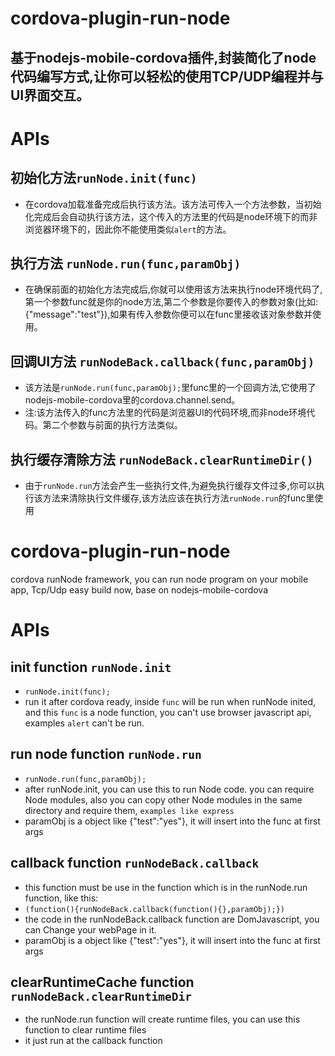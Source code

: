 # cordova-plugin-run-node
## 基于nodejs-mobile-cordova插件,封装简化了node代码编写方式,让你可以轻松的使用TCP/UDP编程并与UI界面交互。

# APIs
## 初始化方法`runNode.init(func)`
* 在cordova加载准备完成后执行该方法。该方法可传入一个方法参数，当初始化完成后会自动执行该方法，这个传入的方法里的代码是node环境下的而非浏览器环境下的，因此你不能使用类似`alert`的方法。

## 执行方法 `runNode.run(func,paramObj)`
* 在确保前面的初始化方法完成后,你就可以使用该方法来执行node环境代码了,第一个参数func就是你的node方法,第二个参数是你要传入的参数对象(比如:{"message":"test"}),如果有传入参数你便可以在func里接收该对象参数并使用。

## 回调UI方法 `runNodeBack.callback(func,paramObj)`
* 该方法是`runNode.run(func,paramObj);`里func里的一个回调方法,它使用了nodejs-mobile-cordova里的cordova.channel.send。
* 注:该方法传入的func方法里的代码是浏览器UI的代码环境,而非node环境代码。第二个参数与前面的执行方法类似。

## 执行缓存清除方法 `runNodeBack.clearRuntimeDir()`
* 由于`runNode.run`方法会产生一些执行文件,为避免执行缓存文件过多,你可以执行该方法来清除执行文件缓存,该方法应该在执行方法`runNode.run`的func里使用

# cordova-plugin-run-node
cordova runNode framework, you can run node program on your mobile app, Tcp/Udp easy build now, base on nodejs-mobile-cordova

# APIs
## init function `runNode.init`
* `runNode.init(func);`
* run it after cordova ready, inside `func` will be run when runNode inited, and this `func` is a node function, you can't use browser javascript api, examples `alert` can't be run.

## run node function `runNode.run`
* `runNode.run(func,paramObj);`
* after runNode.init, you can use this to run Node code. you can require Node modules, also you can copy other Node modules in the same directory and require them, `examples like express`
* paramObj is a object like {"test":"yes"}, it will insert into the func at first args

## callback function `runNodeBack.callback`
* this function must be use in the function which is in the runNode.run function, like this:
* `(function(){runNodeBack.callback(function(){},paramObj);})`
* the code in the runNodeBack.callback function are DomJavascript, you can Change your webPage in it.
* paramObj is a object like {"test":"yes"}, it will insert into the func at first args

## clearRuntimeCache function `runNodeBack.clearRuntimeDir`
* the runNode.run function will create runtime files, you can use this function to clear runtime files
* it just run at the callback function
